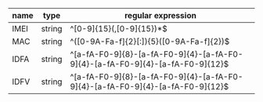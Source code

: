 
| name| type  | regular expression |
| --- | --- | --- |
| IMEI | string | ^[0-9]{15}(,[0-9]{15})*$ |
| MAC | string | ^([0-9A-Fa-f]{2}[:]){5}([0-9A-Fa-f]{2})$ |
| IDFA | string | ^[a-fA-F0-9]{8}-[a-fA-F0-9]{4}-[a-fA-F0-9]{4}-[a-fA-F0-9]{4}-[a-fA-F0-9]{12}$ |
| IDFV | string | ^[a-fA-F0-9]{8}-[a-fA-F0-9]{4}-[a-fA-F0-9]{4}-[a-fA-F0-9]{4}-[a-fA-F0-9]{12}$ |